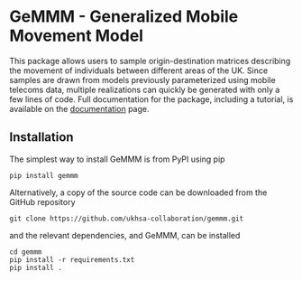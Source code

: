 # GeMMM - Generalized Mobile Movement Model
This package allows users to sample origin-destination matrices describing the movement of individuals between different areas of the UK. Since samples are drawn from models previously parameterized using mobile telecoms data, multiple realizations can quickly be generated with only a few lines of code. Full documentation for the package, including a tutorial, is available on the [documentation](https://ukhsa-collaboration.github.io/gemmm/) page.

## Installation
The simplest way to install GeMMM is from PyPI using pip
```
pip install gemmm
```

Alternatively, a copy of the source code can be downloaded from the GitHub repository
```
git clone https://github.com/ukhsa-collaboration/gemmm.git
```
and the relevant dependencies, and GeMMM, can be installed
```
cd gemmm
pip install -r requirements.txt
pip install .
```
